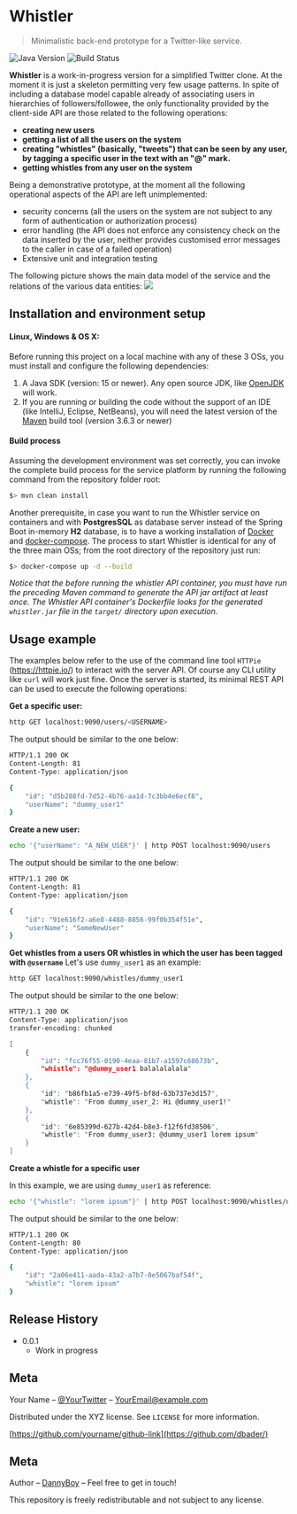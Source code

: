# Whistler

> Minimalistic back-end prototype for a Twitter-like service.

![Java Version][java-image]
![Build Status][spring-image]

**Whistler** is a work-in-progress version for a simplified Twitter clone. At the moment it is just a skeleton
permitting very few usage patterns. In spite of including a database model capable already of associating
users in hierarchies of followers/followee, the only functionality provided by the client-side API are those
related to the following operations:

- **creating new users**
- **getting a list of all the users on the system**
- **creating "whistles" (basically, "tweets") that can be seen by any user, by tagging a specific user in the
  text with an "@" mark.**
- **getting whistles from any user on the system**

Being a demonstrative prototype, at the moment all the following operational aspects of the API are left
unimplemented:

- security concerns (all the users on the system are not subject to any form of authentication or
  authorization process)
- error handling (the API does not enforce any consistency check on the data inserted by the user, neither
  provides customised error messages to the caller in case of a failed operation)
- Extensive unit and integration testing

The following picture shows the main data model of the service and the relations of the various data entities:
![](header.png)

## Installation and environment setup

#### Linux, Windows & OS X:

Before running this project on a local machine with any of these 3 OSs, you must install and configure the
following dependencies:

1. A Java SDK (version: 15 or newer). Any open source JDK, like [OpenJDK] will work.
2. If you are running or building the code without the support of an IDE (like IntelliJ, Eclipse, NetBeans),
   you will need the latest version of the [Maven] build tool (version 3.6.3 or newer)

#### Build process

Assuming the development environment was set correctly, you can invoke the complete build process for the
service platform by running the following command from the repository folder root:

```sh
$> mvn clean install
```

Another prerequisite, in case you want to run the Whistler service on containers and with **PostgresSQL** as
database server instead of the Spring Boot in-memory **H2** database, is to have a working installation of
[Docker][Docker] and [docker-compose][docker-compose]. The process to start Whistler is identical for any of
the three main OSs; from the root directory of the repository just run:

```sh
$> docker-compose up -d --build
```

_Notice that the before running the whistler API container, you must have run the preceding Maven command to
generate the API jar artifact at least once. The Whistler API container's Dockerfile looks for the
generated `whistler.jar` file in the `target/` directory upon execution._

## Usage example

The examples below refer to the use of the command line tool `HTTPie` (https://httpie.io/)
to interact with the server API. Of course any CLI utility like `curl`
will work just fine. Once the server is started, its minimal REST API can be used to execute the following
operations:

**Get a specific user:**

```sh
http GET localhost:9090/users/<USERNAME>
```

The output should be similar to the one below:

```sh
HTTP/1.1 200 OK
Content-Length: 81
Content-Type: application/json

{
    "id": "d5b288fd-7d52-4b76-aa1d-7c3bb4e6ecf8",
    "userName": "dummy_user1"
}
```

**Create a new user:**

```sh
echo '{"userName": "A_NEW_USER"}' | http POST localhost:9090/users
```

The output should be similar to the one below:

```sh
HTTP/1.1 200 OK
Content-Length: 81
Content-Type: application/json

{
    "id": "91e616f2-a6e8-4488-8856-99f0b354f51e",
    "userName": "SomeNewUser"
}
```

**Get whistles from a users OR whistles in which the user has been tagged with `@username`**
Let's use `dummy_user1` as an example:

```sh
http GET localhost:9090/whistles/dummy_user1
```

The output should be similar to the one below:

```sh
HTTP/1.1 200 OK
Content-Type: application/json
transfer-encoding: chunked

[
    {
        "id": "fcc76f55-0190-4eaa-81b7-a1597c68673b",
        "whistle": "@dummy_user1 balalalalala"
    },
    {
        "id": "b86fb1a5-e739-49f5-bf8d-63b737e3d157",
        "whistle": "From dummy_user_2: Hi @dummy_user1!"
    },
    {
        "id": "6e85399d-627b-42d4-b8e3-f12f6fd38506",
        "whistle": "From dummy_user3: @dummy_user1 lorem ipsum"
    }
]
```

**Create a whistle for a specific user**

In this example, we are using `dummy_user1` as reference:

```sh
echo '{"whistle": "lorem ipsum"}' | http POST localhost:9090/whistles/dummy_user1
```

The output should be similar to the one below:

```sh
HTTP/1.1 200 OK
Content-Length: 80
Content-Type: application/json

{
    "id": "2a06e411-aada-43a2-a7b7-0e5067baf54f",
    "whistle": "lorem ipsum"
}
```

## Release History

* 0.0.1
    * Work in progress

## Meta

Your Name – [@YourTwitter](https://twitter.com/dbader_org) – YourEmail@example.com

Distributed under the XYZ license. See ``LICENSE`` for more information.

[https://github.com/yourname/github-link](https://github.com/dbader/)

## Meta

Author – [DannyBoy](https://www.linkedin.com/in/dannyboy/) – Feel free to get in touch!

This repository is freely redistributable and not subject to any license.


[java-image]: https://img.shields.io/static/v1?label=Java&message=15&color=blue&style=flat-square

[spring-image]: https://img.shields.io/static/v1?label=Spring%20Boot&message=v2.4.1&color=green&style=flat-square

[Docker]: https://docs.docker.com/engine/install/

[docker-compose]: https://docs.docker.com/compose/install/

[OpenJDK]: https://openjdk.java.net/

[Maven]: https://maven.apache.org/